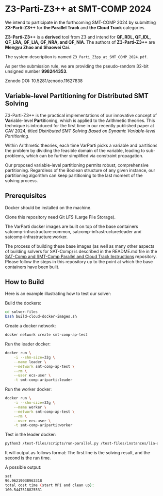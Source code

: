 # Z3-Parti-Z3++ at SMT-COMP 2024

We intend to participate in the forthcoming SMT-COMP 2024 by submitting **Z3-Parti-Z3++** for **the Parallel Track** and **the Cloud Track** categories.

**Z3-Parti-Z3++** is a **derived** tool from Z3 and intend for **QF_RDL, QF_IDL, QF_LRA, QF_LIA, QF_NRA, and QF_NIA**. The authors of **Z3-Parti-Z3++** are **Mengyu Zhao and Shaowei Cai**.

The system description is named `Z3_Parti_Z3pp_at_SMT_COMP_2024.pdf`.

As per the submission rule, we are providing the pseudo-random 32-bit unsigned number **998244353**.

Zenodo DOI: 10.5281/zenodo.11627838

## Variable-level Partitioning for Distributed SMT Solving

Z3-Parti-Z3++ is the practical implementations of our innovative concept of **Var**iable-level **Parti**tioning, which is applied to the Arithmetic theories. This technique is introduced for the first time in our recently published paper at CAV 2024, titled *Distributed SMT Solving Based on Dynamic Variable-level Partitioning*.

Within Arithmetic theories, each time VarParti picks a variable and partitions the problem by dividing the feasible domain of the variable, leading to sub-problems, which can be further simplified via constraint propagation.

Our proposed variable-level partitioning permits robust, comprehensive partitioning. Regardless of the Boolean structure of any given instance, our partitioning algorithm can keep partitioning to the last moment of the solving process.

## Prerequisites

Docker should be installed on the machine.

Clone this repository need Git LFS (Large File Storage).

The VarParti docker images are built on top of the base containers satcomp-infrastructure:common, satcomp-infrastructure:leader and satcomp-infrastructure:worker.

The process of building these base images (as well as many other aspects of building solvers for SAT-Comp) is described in the README.md file in the [SAT-Comp and SMT-Comp Parallel and Cloud Track Instructions](https://github.com/aws-samples/aws-batch-comp-infrastructure-sample) repository.
Please follow the steps in this repository up to the point at which the base containers have been built.

## How to Build

Here is an example illustrating how to test our solver:

Build the dockers:

```bash
cd solver-files
bash build-cloud-docker-images.sh
```

Create a docker network:

```bash
docker network create smt-comp-ap-test
```

Run the leader docker:

```bash
docker run \
    -i --shm-size=32g \
    --name leader \
    --network smt-comp-ap-test \
    --rm \
    --user ecs-user \
    -t smt-comp-ariparti:leader
```

Run the worker docker:

```bash
docker run \
    -i --shm-size=32g \
    --name worker \
    --network smt-comp-ap-test \
    --rm \
    --user ecs-user \
    -t smt-comp-ariparti:worker
```

Test in the leader docker:

```bash
python3 /test-files/scripts/run-parallel.py /test-files/instances/lia-sat-10.4.smt2
```

It will output as follows format:
The first line is the solving result, and the second is the run time.

A possible output:

```bash
sat
96.96219038963318
total cost time (start MPI and clean up):
100.5447518825531
```
